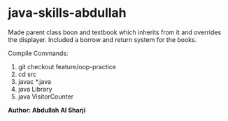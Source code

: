 # java-skills-abdullah
Made parent class boon and textbook which inherits from it and overrides the displayer. Included a borrow and return system for the books.

Compile Commands:
1) git checkout feature/oop-practice
2) cd src
3) javac *.java
4) java Library
5) java VisitorCounter

**Author: Abdullah Al Sharji**

